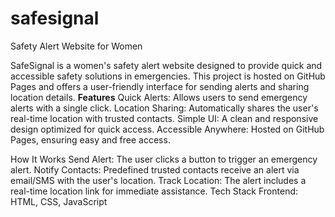 # safesignal
Safety Alert Website for Women

SafeSignal is a women's safety alert website designed to provide quick and accessible safety solutions in emergencies. This project is hosted on GitHub Pages and offers a user-friendly interface for sending alerts and sharing location details.
**Features**
Quick Alerts: Allows users to send emergency alerts with a single click.
Location Sharing: Automatically shares the user's real-time location with trusted contacts.
Simple UI: A clean and responsive design optimized for quick access.
Accessible Anywhere: Hosted on GitHub Pages, ensuring easy and free access.

How It Works
Send Alert: The user clicks a button to trigger an emergency alert.
Notify Contacts: Predefined trusted contacts receive an alert via email/SMS with the user's location.
Track Location: The alert includes a real-time location link for immediate assistance.
Tech Stack
Frontend: HTML, CSS, JavaScript
